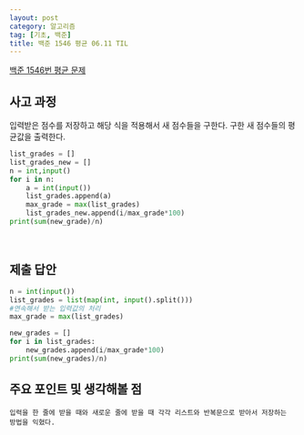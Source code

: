 ```yaml
---
layout: post
category: 알고리즘
tag: [기초, 백준]
title: 백준 1546 평균 06.11 TIL
---
```


[백준 1546번 평균 문제](https://www.acmicpc.net/problem/1546) 

## 사고 과정

입력받은 점수를 저장하고 해당 식을 적용해서 새 점수들을 구한다.
구한 새 점수들의 평균값을 출력한다.

```python
list_grades = []
list_grades_new = []
n = int,input()
for i in n:
    a = int(input())
    list_grades.append(a)
    max_grade = max(list_grades)
    list_grades_new.append(i/max_grade*100)
print(sum(new_grade)/n)
```
<br>

## 제출 답안

```python
n = int(input())
list_grades = list(map(int, input().split()))
#연속해서 받는 입력값의 처리
max_grade = max(list_grades)

new_grades = []
for i in list_grades:
    new_grades.append(i/max_grade*100)
print(sum(new_grades)/n)
```

## 주요 포인트 및 생각해볼 점

    입력을 한 줄에 받을 때와 새로운 줄에 받을 때 각각 리스트와 반복문으로 받아서 저장하는 방법을 익혔다.
